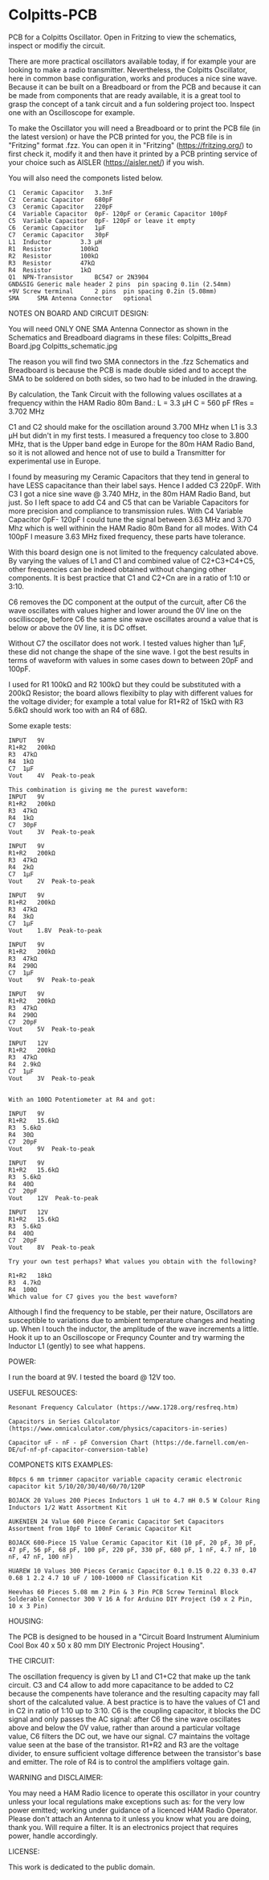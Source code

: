 # Colpitts-PCB
PCB for a Colpitts Oscillator. Open in Fritzing to view the schematics, inspect or modifiy the circuit. 

There are more practical oscillators available today, if for example your are looking to make a radio transmitter.
Nevertheless, the Colpitts Oscillator, here in common base configuration, works and produces a nice sine wave.
Because it can be built on a Breadboard or from the PCB 
and because it can be made from components that are ready available,
it is a great tool to grasp the concept of a tank circuit and a fun soldering project too.
Inspect one with an Oscilloscope for example.

To make the Oscillator you will need 
a Breadboard or to print the PCB file (in the latest version) or have the PCB printed for you,
the PCB file is in "Fritzing" format .fzz.
You can open it in "Fritzing" (https://fritzing.org/) to first check it, modify it 
and then have it printed by a PCB printing service of your choice such as AISLER (https://aisler.net/) if you wish.

You will also need the componets listed below.
	
	C1 	Ceramic Capacitor	3.3nF
	C2 	Ceramic Capacitor	680pF
	C3 	Ceramic Capacitor	220pF
	C4 	Variable Capacitor	0pF- 120pF or Ceramic Capacitor 100pF
 	C5 	Variable Capacitor	0pF- 120pF or leave it empty
	C6 	Ceramic Capacitor	1µF
	C7 	Ceramic Capacitor	30pF
	L1 	Inductor		3.3 µH
	R1 	Resistor		100kΩ 
	R2 	Resistor		100kΩ 
	R3 	Resistor		47kΩ
	R4 	Resistor		1kΩ
 	Q1 	NPN-Transistor		BC547 or 2N3904
  	GND&SIG Generic male header	2 pins 	pin spacing 0.1in (2.54mm)
 	+9V	Screw terminal		2 pins 	pin spacing 0.2in (5.08mm)
	SMA 	SMA Antenna Connector	optional

NOTES ON BOARD AND CIRCUIT DESIGN:

You will need ONLY ONE SMA Antenna Connector as shown in the Schematics and Breadboard diagrams in these files:
	Colpitts_Bread Board.jpg
	Colpitts_schematic.jpg

The reason you will find two SMA connectors in the .fzz Schematics and Breadboard 
is because the PCB is made double sided and to accept the SMA to be soldered on both sides, so two had to be inluded in the drawing.

By calculation, the Tank Circuit with the following values oscillates at a frequency within the HAM Radio 80m Band.:
		L = 3.3 µH 
		C = 560 pF
		fRes = 3.702 MHz

C1 and C2 should make for the oscillation around 3.700 MHz when L1 is 3.3 µH but didn't in my first tests. I measured a frequency too close to 3.800 MHz, 
that is the Upper band edge in Europe for the 80m HAM Radio Band, so it is not allowed and hence not of use to build a Transmitter for experimental use in Europe.

I found by measuring my Ceramic Capacitors that they tend in general to have LESS capacitance than their label says.
Hence I added C3 220pF. With C3 I got a nice sine wave @ 3.740 MHz, in the 80m HAM Radio Band, but just.
So I left space to add C4 and C5 that can be Variable Capacitors for more precision and compliance to transmission rules.
With C4 Variable Capacitor 0pF- 120pF I could tune the signal between 3.63 MHz and 3.70 Mhz which is well withinin the HAM Radio 80m Band for all modes. 
With C4 100pF I measure 3.63 MHz fixed frequency, these parts have tolerance.

With this board design one is not limited to the frequency calculated above.
By varying the values of L1 and C1 and combined value of C2+C3+C4+C5,
other frequencies can be indeed obtained without changing other components.
It is best practice that C1 and C2+Cn are in a ratio of 1:10 or 3:10.

C6 removes the DC component at the output of the curcuit, after C6 the wave oscillates with values higher and lower around the 0V line on the oscilliscope, 
before C6 the same sine wave oscillates around a value that is below or above the 0V line, it is DC offset.

Without C7 the oscillator does not work. I tested values higher than 1µF, these did not change the shape of the sine wave.
I got the best results in terms of waveform with values in some cases down to between 20pF and 100pF. 

I used for R1 100kΩ and R2 100kΩ but they could be substituted with a 200kΩ Resistor;
the board allows flexibilty to play with different values for the voltage divider;
for example a total value for R1+R2 of 15kΩ with R3 5.6kΩ should work too with an R4 of 68Ω.

Some exaple tests:

	INPUT	9V
	R1+R2	200kΩ
	R3	47kΩ
	R4 	1kΩ
 	C7	1µF
	Vout	4V  Peak-to-peak

	This combination is giving me the purest waveform:
 	INPUT	9V		
	R1+R2	200kΩ
	R3	47kΩ
	R4 	1kΩ
 	C7	30pF
	Vout	3V  Peak-to-peak

	INPUT	9V
	R1+R2	200kΩ
	R3	47kΩ
	R4 	2kΩ
 	C7	1µF
	Vout	2V  Peak-to-peak

 	INPUT	9V
	R1+R2	200kΩ
	R3	47kΩ
	R4 	3kΩ
 	C7	1µF
	Vout	1.8V  Peak-to-peak

  	INPUT	9V
	R1+R2	200kΩ
	R3	47kΩ
	R4 	290Ω
 	C7	1µF
	Vout	9V  Peak-to-peak

 	INPUT	9V
	R1+R2	200kΩ
	R3	47kΩ
	R4 	290Ω
 	C7	20pF
	Vout	5V  Peak-to-peak

 	INPUT	12V
	R1+R2	200kΩ
	R3	47kΩ
	R4 	2.9kΩ
 	C7	1µF
	Vout	3V  Peak-to-peak

	
	With an 100Ω Potentiometer at R4 and got:

 	INPUT	9V
	R1+R2	15.6kΩ
	R3	5.6kΩ
	R4 	30Ω
 	C7	20pF
	Vout	9V  Peak-to-peak
 	
  	INPUT	9V
	R1+R2	15.6kΩ
	R3	5.6kΩ
	R4 	40Ω
 	C7	20pF
	Vout	12V  Peak-to-peak

	INPUT	12V
	R1+R2	15.6kΩ
	R3	5.6kΩ
	R4 	40Ω
 	C7	20pF
	Vout	8V  Peak-to-peak

	Try your own test perhaps? What values you obtain with the following?

	R1+R2	18kΩ
	R3	4.7kΩ
	R4 	100Ω
	Which value for C7 gives you the best waveform? 
  
 
 
Although I find the frequency to be stable, per their nature, Oscillators are susceptible to variations due to ambient temperature changes and heating up.
When I touch the inductor, the amplitude of the wave increments a little.
Hook it up to an Oscilloscope or Frequncy Counter and try warming the Inductor L1 (gently) to see what happens.

POWER:

I run the board at 9V.
I tested the board @ 12V too.



USEFUL RESOUCES:

	Resonant Frequency Calculator (https://www.1728.org/resfreq.htm)

	Capacitors in Series Calculator (https://www.omnicalculator.com/physics/capacitors-in-series)

	Capacitor uF - nF - pF Conversion Chart (https://de.farnell.com/en-DE/uf-nf-pf-capacitor-conversion-table)



COMPONETS KITS EXAMPLES:

	80pcs 6 mm trimmer capacitor variable capacity ceramic electronic capacitor kit 5/10/20/30/40/60/70/120P 

	BOJACK 20 Values 200 Pieces Inductors 1 uH to 4.7 mH 0.5 W Colour Ring Inductors 1/2 Watt Assortment Kit 

	AUKENIEN 24 Value 600 Piece Ceramic Capacitor Set Capacitors Assortment from 10pF to 100nF Ceramic Capacitor Kit 

	BOJACK 600-Piece 15 Value Ceramic Capacitor Kit (10 pF, 20 pF, 30 pF, 47 pF, 56 pF, 68 pF, 100 pF, 220 pF, 330 pF, 680 pF, 1 nF, 4.7 nF, 10 nF, 47 nF, 100 nF) 

	HUAREW 10 Values 300 Pieces Ceramic Capacitor 0.1 0.15 0.22 0.33 0.47 0.68 1 2.2 4.7 10 uF / 100-10000 nF Classification Kit 

	Heevhas 60 Pieces 5.08 mm 2 Pin & 3 Pin PCB Screw Terminal Block Solderable Connector 300 V 16 A for Arduino DIY Project (50 x 2 Pin, 10 x 3 Pin) 



HOUSING:

The PCB is designed to be housed in a
"Circuit Board Instrument Aluminium Cool Box 40 x 50 x 80 mm DIY Electronic Project Housing".


THE CIRCUIT:

The oscillation frequency is given by L1 and C1+C2 that make up the tank circuit.
C3 and C4 allow to add more capacitance to be added to C2 because the compenents have tolerance and the resulting capacity may fall short of the calcaluted value.
A best practice is to have the values of C1 and in C2 in ratio of 1:10 up to 3:10.
C6 is the coupling capacitor, it blocks the DC signal and only passes the AC signal:
after C6 the sine wave oscillates above and below the 0V value, rather than around a particular voltage value,
C6 filters the DC out, we have our signal.
C7 maintains the voltage value seen at the base of the transistor.
R1+R2 and R3 are the voltage divider, to ensure sufficient voltage difference between the transistor's base and emitter.
The role of R4 is to control the amplifiers voltage gain.


WARNING and DISCLAIMER: 

You may need a HAM Radio licence to operate this oscillator in your country 
unless your local regulations make exceptions such as: 
	for the very low power emitted;
	working under guidance of a licenced HAM Radio Operator.
Please don't attach an Antenna to it unless you know what you are doing, thank you.
Will require a filter.
It is an electronics project that requires power, handle accordingly.



LICENSE:

This work is dedicated to the public domain.


